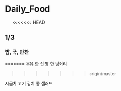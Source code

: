 # Daily_Food
       
<<<<<<< HEAD
## 1/3

### 밥, 국, 반찬
=======
우유 한 잔 빵 한 덩어리
>>>>>>> origin/master

시금치
고기
김치
콩
샐러드